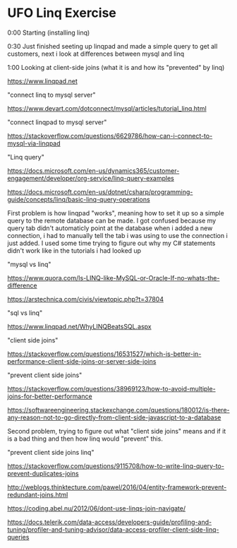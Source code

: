 # UFO Linq Exercise

0:00 Starting (installing linq)

0:30 Just finished seeting up linqpad and made a simple query to get all customers, next i look at differences between mysql and linq

1:00 Looking at client-side joins (what it is and how its "prevented" by linq)


https://www.linqpad.net

"connect linq to mysql server"

https://www.devart.com/dotconnect/mysql/articles/tutorial_linq.html

"connect linqpad to mysql server"

https://stackoverflow.com/questions/6629786/how-can-i-connect-to-mysql-via-linqpad

"Linq query"

https://docs.microsoft.com/en-us/dynamics365/customer-engagement/developer/org-service/linq-query-examples

https://docs.microsoft.com/en-us/dotnet/csharp/programming-guide/concepts/linq/basic-linq-query-operations


First problem is how linqpad "works", meaning how to set it up so a simple query to the remote database can be made.
I got confused because my query tab didn't automaticly point at the database when i added a new connection, i had to manually tell the tab i was using
to use the connection i just added. I used some time trying to figure out why my C# statements didn't work like in the tutorials i had looked up

"mysql vs linq"

https://www.quora.com/Is-LINQ-like-MySQL-or-Oracle-If-no-whats-the-difference

https://arstechnica.com/civis/viewtopic.php?t=37804

"sql vs linq"

https://www.linqpad.net/WhyLINQBeatsSQL.aspx


"client side joins"

https://stackoverflow.com/questions/16531527/which-is-better-in-performance-client-side-joins-or-server-side-joins


"prevent client side joins"

https://stackoverflow.com/questions/38969123/how-to-avoid-multiple-joins-for-better-performance

https://softwareengineering.stackexchange.com/questions/180012/is-there-any-reason-not-to-go-directly-from-client-side-javascript-to-a-database

Second problem, trying to figure out what "client side joins" means and if it is a bad thing and then how linq would "prevent" this.

"prevent client side joins linq"

https://stackoverflow.com/questions/9115708/how-to-write-linq-query-to-prevent-duplicates-joins

http://weblogs.thinktecture.com/pawel/2016/04/entity-framework-prevent-redundant-joins.html

https://coding.abel.nu/2012/06/dont-use-linqs-join-navigate/

https://docs.telerik.com/data-access/developers-guide/profiling-and-tuning/profiler-and-tuning-advisor/data-access-profiler-client-side-linq-queries
